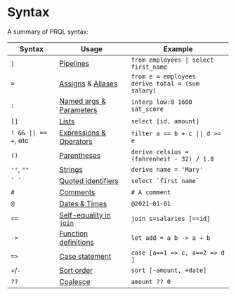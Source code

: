 # Syntax

A summary of PRQL syntax:

<!-- markdownlint-disable MD033 — the `|` characters need to be escaped, and surrounded with tags rather than backticks   -->

<!-- I can't seem to get "Quoted identifies" to work without a space between the backticks. VS Code will preview ` `` ` correctly, but not mdbook -->

<!-- TODO: assigns links to select, aliases to join, potentially we should have explicit sections for them?  -->

| Syntax                           | Usage                                                                   | Example                                                 |
| -------------------------------- | ----------------------------------------------------------------------- | ------------------------------------------------------- |
| <code>\|</code>                  | [Pipelines](../queries/pipelines.md)                                    | <code>from employees \| select first_name</code>        |
| `=`                              | [Assigns](../transforms/select.md) & [Aliases](../transforms/join.md)   | `from e = employees` <br> `derive total = (sum salary)` |
| `:`                              | [Named args & Parameters](../queries/functions.md)                      | `interp low:0 1600 sat_score`                           |
| `[]`                             | [Lists](./lists.md)                                                     | `select [id, amount]`                                   |
| <code>! && \|\| == +</code>, etc | [Expressions & Operators](./expressions-and-operators.md)               | <code>filter a == b + c \|\| d >= e</code>              |
| `()`                             | [Parentheses](./expressions-and-operators.md#parentheses)               | `derive celsius = (fahrenheit - 32) / 1.8`              |
| `''`, `""`                       | [Strings](../language-features/strings.md)                              | `derive name = 'Mary'`                                  |
| `` ` ` ``                        | [Quoted identifiers](./quoted-identifiers.md)                           | `` select `first name`  ``                              |
| `#`                              | [Comments](./comments.md)                                               | `# A comment`                                           |
| `@`                              | [Dates & Times](../language-features/dates-and-times.md#dates--times)   | `@2021-01-01`                                           |
| `==`                             | [Self-equality in `join`](../transforms/join.md#self-equality-operator) | `join s=salaries [==id]`                                |
| `->`                             | [Function definitions](../queries/functions.md)                         | `let add = a b -> a + b`                                |
| `=>`                             | [Case statement](../language-features/case.md)                          | `case [a==1 => c, a==2 => d ]`                          |
| `+`/`-`                          | [Sort order](../transforms/sort.md)                                     | `sort [-amount, +date]`                                 |
| `??`                             | [Coalesce](../language-features/coalesce.md)                            | `amount ?? 0`                                           |

<!--
| `<type>`        | Annotations                                           |  `@2021-01-01<datetime>`                                |
-->

<!-- markdownlint-enable MD033 -->
